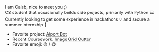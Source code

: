 I am Caleb, nice to meet you ;) \
CS student that occasionally builds side projects, primarily with Python 💻 \
Currently looking to get some experience in hackathons :bulb: and secure a summer internship 🚀
 
- Favorite project: [Alport Bot](https://github.com/orangasus/Alport-Bot)
- Recent Coursework: [Image Grid Cutter](https://github.com/orangasus/Image-Grid-Cutter)
- Favorite emoji: 😛 / 😋
